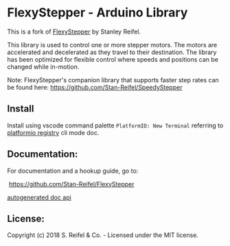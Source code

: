 # FlexyStepper - Arduino Library

This is a fork of [FlexyStepper](https://github.com/Stan-Reifel/FlexyStepper) by Stanley Reifel.

This library is used to control one or more stepper motors.  The motors are accelerated and decelerated as they travel to their destination.  The library has been optimized for flexible control where speeds and positions can be changed while in-motion.

Note: FlexyStepper's companion library that supports faster step rates can be found here:
    https://github.com/Stan-Reifel/SpeedyStepper


## Install

Install using vscode command palette `PlatformIO: New Terminal` referring to [platformio registry](https://platformio.org/lib/show/13157/iot-flexy-stepper) cli mode doc.

## Documentation:
For documentation and a hookup guide, go to:

​    https://github.com/Stan-Reifel/FlexyStepper

[autogenerated doc api](data/api/index_classes.md)

## License:
Copyright (c) 2018 S. Reifel & Co.   -   Licensed under the MIT license.
